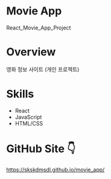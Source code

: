 # Movie App 
React_Movie_App_Project

# Overview
영화 정보 사이트 (개인 프로젝트)

# Skills
* React
* JavaScript
* HTML/CSS

# GitHub Site 👇
https://skskdmsdl.github.io/movie_app/

